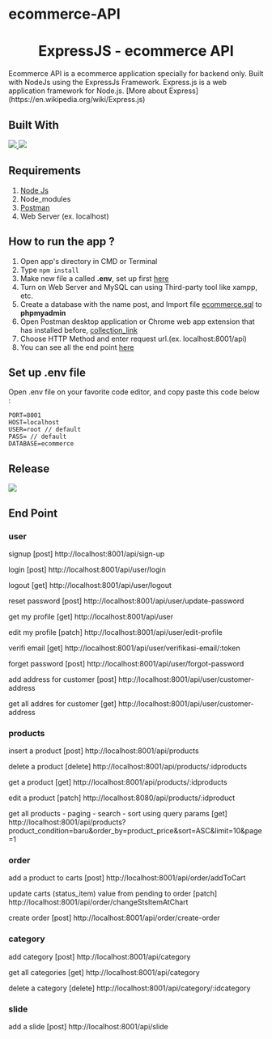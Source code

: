 # ecommerce-API
<h1 align="center">ExpressJS - ecommerce API</h1>
Ecommerce API is a ecommerce application specially for backend only. Built with NodeJs using the ExpressJs Framework.
Express.js is a web application framework for Node.js. [More about Express](https://en.wikipedia.org/wiki/Express.js)

## Built With

<a href="http://localhost:8001">
  <img src="https://img.shields.io/badge/Express.js-4.x-orange.svg?style=rounded-square"/>
</a>
<a href="http://localhost:8001">
  <img src="https://img.shields.io/badge/Node.js-v.10.16-green.svg?style=rounded-square"/>
</a> 

## Requirements
1. <a href="https://nodejs.org/en/download/">Node Js</a>
2. Node_modules
3. <a href="https://www.getpostman.com/">Postman</a>
4. Web Server (ex. localhost)

## How to run the app ?
1. Open app's directory in CMD or Terminal
2. Type `npm install`
3. Make new file a called **.env**, set up first [here](#set-up-env-file)
4. Turn on Web Server and MySQL can using Third-party tool like xampp, etc.
5. Create a database with the name post, and Import file [ecommerce.sql](ecommerce.sql) to **phpmyadmin**
6. Open Postman desktop application or Chrome web app extension that has installed before, <a href="https://www.getpostman.com/collections/9b37cdb72de14add6727">collection_link</a> 
7. Choose HTTP Method and enter request url.(ex. localhost:8001/api)
8. You can see all the end point [here](#end-point)


## Set up .env file
Open .env file on your favorite code editor, and copy paste this code below :
```
PORT=8001
HOST=localhost
USER=root // default
PASS= // default
DATABASE=ecommerce 
```

## Release

<a href="http://localhost:8001">
  <img src="https://img.shields.io/badge/Visit%20on%20the-100.24.31.79-blue.svg?style=popout&logo=amazon-aws"/>
</a>

## End Point
<h3>user</h3>
<p>signup <span>[post] http://localhost:8001/api/sign-up</span></p>
<p>login <span>[post] http://localhost:8001/api/user/login</span></p>
<p>logout  <span>[get] http://localhost:8001/api/user/logout</span></p>
<p>reset password  <span>[post] http://localhost:8001/api/user/update-password</span></p>
<p>get my profile  <span>[get] http://localhost:8001/api/user</span></p>
<p>edit my profile  <span>[patch] http://localhost:8001/api/user/edit-profile</span></p>
<p>verifi email  <span>[get] http://localhost:8001/api/user/verifikasi-email/:token</span></p>
<p>forget password <span>[post] http://localhost:8001/api/user/forgot-password</span></p>
<p>add address for customer  <span>[post] http://localhost:8001/api/user/customer-address</span></p>
<p>get all addres for customer  <span>[get] http://localhost:8001/api/user/customer-address</span></p>

<h3>products</h3>
<p>insert a product <span>[post] http://localhost:8001/api/products</span></p>
<p>delete a product <span>[delete] http://localhost:8001/api/products/:idproducts</span></p>
<p>get a product <span>[get] http://localhost:8001/api/products/:idproducts</span></p>
<p>edit a product <span>[patch] http://localhost:8080/api/products/:idproduct</span></p>
<p>get all products - paging - search - sort using query params  <span>[get] http://localhost:8001/api/products?product_condition=baru&order_by=product_price&sort=ASC&limit=10&page=1</span></p>

<h3>order</h3>
<p>add a product to carts <span>[post] http://localhost:8001/api/order/addToCart</span></p>
<p>update carts (status_item) value from pending to order <span>[patch] http://localhost:8001/api/order/changeStsItemAtChart</span></p>
<p>create order  <span>[post] http://localhost:8001/api/order/create-order</span></p>

<h3>category</h3>
<p>add category  <span>[post] http://localhost:8001/api/category</span></p>
<p>get all categories  <span>[get] http://localhost:8001/api/category</span></p>
<p>delete a category  <span>[delete] http://localhost:8001/api/category/:idcategory</span></p>

<h3>slide</h3>
<p>add a slide <span>[post] http://localhost:8001/api/slide</span></p>
